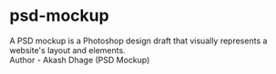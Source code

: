 # psd-mockup
A PSD mockup is a Photoshop design draft that visually represents a website's layout and elements.<br>
Author - Akash Dhage (PSD Mockup)
